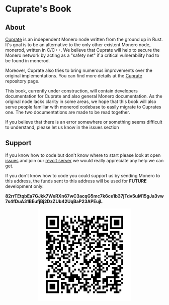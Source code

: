 # Cuprate's Book  

## About 

[Cuprate](github.com/Cuprate/cuprate) is an independent Monero node written from
the ground up in Rust. It's goal is to be an alternative to the only other existent Monero node, monerod, written in C/C++. We believe that Cuprate will help to secure the Monero network by acting as a "safety net" if a critical vulnerability had to be found in monerod.

Moreover, Cuprate also tries to bring numerous improvements over the original implementations. You can find more details at the [Cuprate](github.com/Cuprate/cuprate) repository page.

This book, currently under construction, will contain developers documentation for Cuprate and
also general Monero documentation. As the original node lacks clarity in some areas, we hope that this book will also serve people familiar with monerod codebase to easily migrate to Cuprates one.
The two documentations are made to be read together. 

If you believe that there is an error somewhere or something
seems difficult to understand, please let us know in the issues section

## Support

If you know how to code but don't know where to start please look at open 
[issues](https://github.com/Cuprate/cuprate/issues) and join our 
[revolt server](https://rvlt.gg/DZtCpfW1) we would really appreciate any help we can get.

If you don't know how to code you could support us by sending Monero to this address, the funds 
sent to this address will be used for **FUTURE** development only:

**82rrTEtqbEa7GJkk7WeRXn67wC3acqG5mc7k6ce1b37jTdv5uM15gJa3vw7s4fDuA31BEufjBj2DzZUb42UqBaP23APEujL**

<div align=center><img src="https://raw.githubusercontent.com/Cuprate/cuprate/best-readme-ever/qr-code.png"></img></div>
